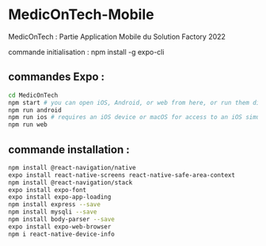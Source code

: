 # MedicOnTech-Mobile
MedicOnTech : Partie Application Mobile du Solution Factory 2022

commande initialisation : 
npm install -g expo-cli

## commandes Expo :
```bash
cd MedicOnTech
npm start # you can open iOS, Android, or web from here, or run them directly with the commands below.
npm run android
npm run ios # requires an iOS device or macOS for access to an iOS simulator
npm run web
```

## commande installation : 
```bash
npm install @react-navigation/native
expo install react-native-screens react-native-safe-area-context
npm install @react-navigation/stack
expo install expo-font
expo install expo-app-loading
npm install express --save
npm install mysqli --save
npm install body-parser --save
expo install expo-web-browser
npm i react-native-device-info
```